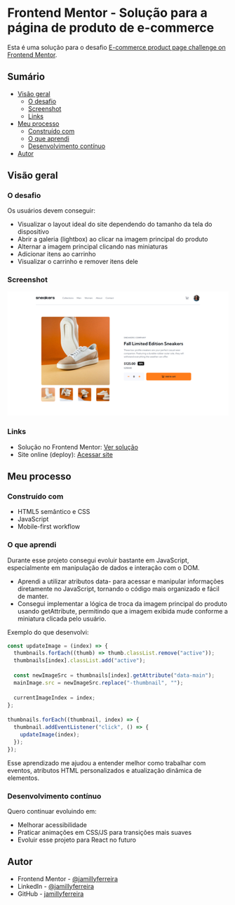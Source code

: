 # Frontend Mentor - Solução para a página de produto de e-commerce

Esta é uma solução para o desafio [E-commerce product page challenge on Frontend Mentor](https://www.frontendmentor.io/challenges/ecommerce-product-page-UPsZ9MJp6).

## Sumário

- [Visão geral](#visao-geral)
  - [O desafio](#o-desafio)
  - [Screenshot](#screenshot)
  - [Links](#links)
- [Meu processo](#meu-processo)
  - [Construído com](#construído-com)
  - [O que aprendi](#o-que-aprendi)
  - [Desenvolvimento contínuo](#desenvolvimento-contínuo)
- [Autor](#autor)

## Visão geral

### O desafio

Os usuários devem conseguir:

- Visualizar o layout ideal do site dependendo do tamanho da tela do dispositivo
- Abrir a galeria (lightbox) ao clicar na imagem principal do produto
- Alternar a imagem principal clicando nas miniaturas
- Adicionar itens ao carrinho
- Visualizar o carrinho e remover itens dele

### Screenshot

![](./screenshot.png)

### Links

- Solução no Frontend Mentor: [Ver solução](https://your-solution-url.com)
- Site online (deploy): [Acessar site](https://your-live-site-url.com)

## Meu processo

### Construído com

- HTML5 semântico e CSS
- JavaScript
- Mobile-first workflow

### O que aprendi

Durante esse projeto consegui evoluir bastante em JavaScript, especialmente em manipulação de dados e interação com o DOM.

- Aprendi a utilizar atributos data- para acessar e manipular informações diretamente no JavaScript, tornando o código mais organizado e fácil de manter.
- Consegui implementar a lógica de troca da imagem principal do produto usando getAttribute, permitindo que a imagem exibida mude conforme a miniatura clicada pelo usuário.

Exemplo do que desenvolvi:
```js
const updateImage = (index) => {
  thumbnails.forEach((thumb) => thumb.classList.remove("active"));
  thumbnails[index].classList.add("active");

  const newImageSrc = thumbnails[index].getAttribute("data-main");
  mainImage.src = newImageSrc.replace("-thumbnail", "");

  currentImageIndex = index;
};

thumbnails.forEach((thumbnail, index) => {
  thumbnail.addEventListener("click", () => {
    updateImage(index);
  });
});
```
Esse aprendizado me ajudou a entender melhor como trabalhar com eventos, atributos HTML personalizados e atualização dinâmica de elementos.

### Desenvolvimento contínuo

Quero continuar evoluindo em:

- Melhorar acessibilidade
- Praticar animações em CSS/JS para transições mais suaves
- Evoluir esse projeto para React no futuro

## Autor

- Frontend Mentor - [@jamillyferreira](https://www.frontendmentor.io/profile/jamillyferreira)
- LinkedIn - [@jamillyferreira](https://www.linkedin.com/in/jamillyferreira/)
- GitHub - [jamillyferreira](https://github.com/jamillyferreira)
